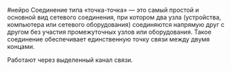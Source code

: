 #нейро 
Соединение типа «точка-точка» — это самый простой и основной вид сетевого соединения, при котором два узла (устройства, компьютера или сетевого оборудования) соединяются напрямую друг с другом без участия промежуточных узлов или оборудования. Такое соединение обеспечивает единственную точку связи между двумя концами.

Работают через выделенный канал связи.